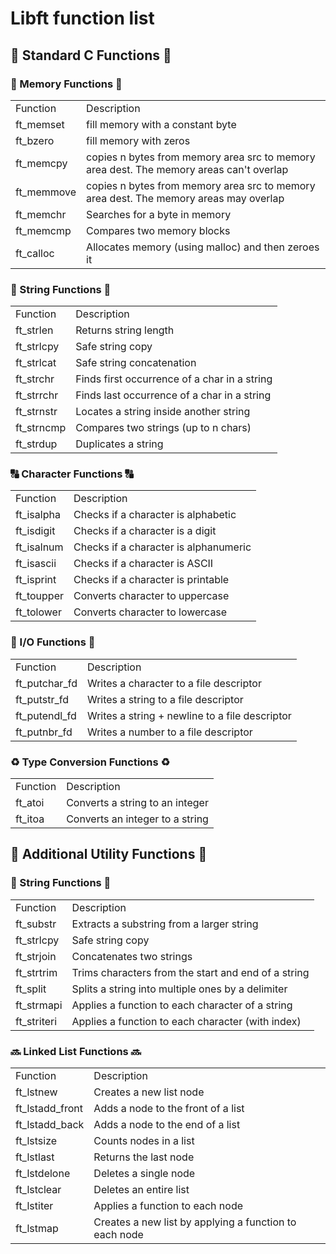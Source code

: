 <h1>Libft function list</h1>
<h2>🔧 Standard C Functions 🔧</h2>
<h3>🧠 Memory Functions 🧠</h3>
<table>
  <tr>
    <td> Function </td>
    <td> Description </td>
  </tr>
  <tr>
    <td> ft_memset </td>
    <td> fill memory with a constant byte </td>
  </tr>
  <tr>
    <td> ft_bzero </td>
    <td> fill memory with zeros </td>
  </tr>
  <tr>
    <td> ft_memcpy </td>
    <td> copies n bytes from memory area src to memory area dest. The memory areas can't overlap </td>
  </tr>
  <tr>
    <td> ft_memmove </td>
    <td> copies n bytes from memory area src to memory area dest. The memory areas may overlap </td>
  </tr>
  <tr>
    <td> ft_memchr </td>
    <td> Searches for a byte in memory </td>
  </tr>
  <tr>
    <td> ft_memcmp </td>
    <td> Compares two memory blocks </td>
  </tr>
  <tr>
    <td> ft_calloc </td>
    <td> Allocates memory (using malloc) and then zeroes it </td>
  </tr>
</table>

<h3>🧵 String Functions 🧵</h3>
<table>
  <tr>
    <td> Function </td>
    <td> Description </td>
  </tr>
  <tr>
    <td> ft_strlen </td>
    <td> Returns string length </td>
  </tr>
  <tr>
    <td> ft_strlcpy </td>
    <td> Safe string copy </td>
  </tr>
  <tr>
    <td> ft_strlcat </td>
    <td> Safe string concatenation </td>
  </tr>
  <tr>
    <td> ft_strchr </td>
    <td> Finds first occurrence of a char in a string </td>
  </tr>
  <tr>
    <td> ft_strrchr </td>
    <td> Finds last occurrence of a char in a string </td>
  </tr>
  <tr>
    <td> ft_strnstr </td>
    <td> Locates a string inside another string </td>
  </tr>
  <tr>
    <td> ft_strncmp </td>
    <td> Compares two strings (up to n chars) </td>
  </tr>
  <tr>
    <td> ft_strdup </td>
    <td> Duplicates a string </td>
  </tr>
</table>


<h3>🔠 Character Functions 🔠</h3>
<table>
  <tr>
    <td> Function </td>
    <td> Description </td>
  </tr>
  <tr>
    <td> ft_isalpha </td>
    <td> Checks if a character is alphabetic </td>
  </tr>
  <tr>
    <td> ft_isdigit </td>
    <td> Checks if a character is a digit </td>
  </tr>
  <tr>
    <td> ft_isalnum </td>
    <td> Checks if a character is alphanumeric </td>
  </tr>
  <tr>
    <td> ft_isascii </td>
    <td> Checks if a character is ASCII </td>
  </tr>
  <tr>
    <td> ft_isprint </td>
    <td> Checks if a character is printable </td>
  </tr>
  <tr>
    <td> ft_toupper </td>
    <td> Converts character to uppercase </td>
  </tr>
  <tr>
    <td> ft_tolower </td>
    <td> Converts character to lowercase </td>
  </tr>
</table>

<h3>📝 I/O Functions 📝</h3>
<table>
  <tr>
    <td> Function </td>
    <td> Description </td>
  </tr>
  <tr>
    <td> ft_putchar_fd </td>
    <td> Writes a character to a file descriptor </td>
  </tr>
  <tr>
    <td> ft_putstr_fd </td>
    <td> Writes a string to a file descriptor </td>
  </tr>
  <tr>
    <td> ft_putendl_fd </td>
    <td> Writes a string + newline to a file descriptor </td>
  </tr>
  <tr>
    <td> ft_putnbr_fd </td>
    <td> Writes a number to a file descriptor </td>
  </tr>
</table>

<h3>♻️ Type Conversion Functions ♻️</h3>
<table>
  <tr>
    <td> Function </td>
    <td> Description </td>
  </tr>
  <tr>
    <td> ft_atoi </td>
    <td> Converts a string to an integer </td>
  </tr>
  <tr>
    <td> ft_itoa </td>
    <td> Converts an integer to a string </td>
  </tr>
</table>

<h2>🧰 Additional Utility Functions 🧰</h2>
<h3>🧵 String Functions 🧵</h3>
<table>
  <tr>
    <td> Function </td>
    <td> Description </td>
  </tr>
  <tr>
    <td> ft_substr </td>
    <td> Extracts a substring from a larger string </td>
  </tr>
  <tr>
    <td> ft_strlcpy </td>
    <td> Safe string copy </td>
  </tr>
  <tr>
    <td> ft_strjoin </td>
    <td> Concatenates two strings </td>
  </tr>
  <tr>
    <td> ft_strtrim </td>
    <td> Trims characters from the start and end of a string </td>
  </tr>
  <tr>
    <td> ft_split </td>
    <td> Splits a string into multiple ones by a delimiter </td>
  </tr>
  <tr>
    <td> ft_strmapi </td>
    <td> Applies a function to each character of a string </td>
  </tr>
  <tr>
    <td> ft_striteri </td>
    <td> Applies a function to each character (with index) </td>
  </tr>
</table>

<h3>🔜 Linked List Functions 🔜</h3>
<table>
  <tr>
    <td> Function </td>
    <td> Description </td>
  </tr>
  <tr>
    <td> ft_lstnew </td>
    <td> Creates a new list node </td>
  </tr>
  <tr>
    <td> ft_lstadd_front </td>
    <td> Adds a node to the front of a list </td>
  </tr>
  <tr>
    <td> ft_lstadd_back </td>
    <td> Adds a node to the end of a list </td>
  </tr>
  <tr>
    <td> ft_lstsize </td>
    <td> Counts nodes in a list </td>
  </tr>
  <tr>
    <td> ft_lstlast </td>
    <td> 	Returns the last node </td>
  </tr>
  <tr>
    <td> ft_lstdelone </td>
    <td> Deletes a single node </td>
  </tr>
  <tr>
    <td> ft_lstclear </td>
    <td> Deletes an entire list </td>
  </tr>
  <tr>
    <td> ft_lstiter </td>
    <td> Applies a function to each node </td>
  </tr>
  <tr>
    <td> ft_lstmap </td>
    <td> Creates a new list by applying a function to each node </td>
  </tr>

</table>

